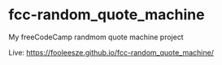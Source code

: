 # fcc-random_quote_machine

My freeCodeCamp randmom quote machine project

Live: https://fooleesze.github.io/fcc-random_quote_machine/
